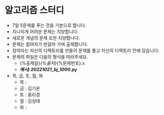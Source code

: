 # 알고리즘 스터디

- 7일 5문제를 푸는 것을 기본으로 합니다.
- 지나치게 어려운 문제는 지양합니다.
- 새로운 개념의 문제 또한 지양합니다.
- 문제는 참여자가 번갈아 가며 출제합니다.
- 참여자는 자신의 디렉토리를 만들어 문제를 풀고 자신의 디렉토리 안에 담습니다.
- 문제의 파일은 다음의 형식을 따라주세요.
  - {%출제일}_{%출처}_{%문제번호}.x
  - ***예시) 20221021_bj_1000.py***
- 목, 금, 토, 월, 화
  - 목 : 
  - 금 : 김기운
  - 토 : 홍리경
  - 월 : 김성태
  - 화 :

